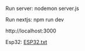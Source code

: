 Run server: nodemon server.js

Run nextjs: npm run dev

http://localhost:3000

Esp32: [ESP32.txt](https://github.com/nghiakma/RFID-RFID-Attendance-System-using-ESP32-Nodejs-Reactjs-Nextjs-/files/13661773/ESP32.txt)


